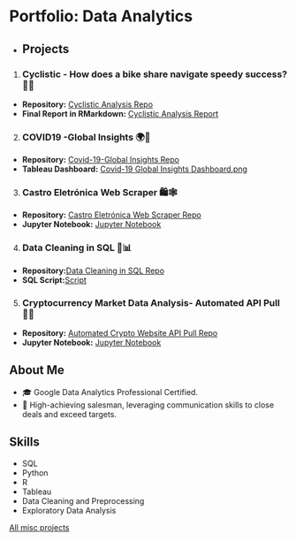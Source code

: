 # Portfolio: Data Analytics

- ## Projects

1. ### Cyclistic - How does a bike share navigate speedy success? 🚴‍♂️

- **Repository:** [Cyclistic Analysis Repo](https://github.com/fcmribeiro22/Cyclistic-How-does-a-bike-share-navigate-speedy-success)
- **Final Report in RMarkdown:** [Cyclistic Analysis Report](https://fcmribeiro22.github.io/Cyclistic-How-does-a-bike-share-navigate-speedy-success/)

2. ### COVID19 -Global Insights 🌍🦠
- **Repository:** [Covid-19-Global Insights Repo](https://github.com/fcmribeiro22/COVID19-Global-Insights)
- **Tableau Dashboard:** [Covid-19 Global Insights Dashboard.png](https://github.com/fcmribeiro22/COVID19-Global-Insights/blob/main/Visualizations/Covid-19-Global_Insights_Dashboard.png)
  
3. ### Castro Eletrónica Web Scraper 🛍️🕸️
- **Repository:** [Castro Eletrónica Web Scraper Repo](https://github.com/fcmribeiro22/Castro-Eletronica-Web-Scraper)
- **Jupyter Notebook:** [Jupyter Notebook](https://github.com/fcmribeiro22/Castro-Eletronica-Web-Scraper/blob/main/Castro%20Eletr%C3%B3nica%20Web%20Scraper%20Project.ipynb)

4. ### Data Cleaning in SQL 🧹📊
- **Repository:**[Data Cleaning in SQL Repo](https://github.com/fcmribeiro22/Data-Cleaning-in-SQL)
- **SQL Script:**[Script](https://github.com/fcmribeiro22/Data-Cleaning-in-SQL/blob/main/Data_Cleaning_in_SQL.sql)

5. ### Cryptocurrency Market Data Analysis- Automated API Pull 🚀💎
- **Repository:** [Automated Crypto Website API Pull Repo](https://github.com/fcmribeiro22/Automated-Crypto-Website-API-pull)
- **Jupyter Notebook:** [Jupyter Notebook](https://github.com/fcmribeiro22/Cryptocurrency-Market-Data-Analysis/blob/main/Automated%20Crypto%20Website%20API%20Pull%20.ipynb)
  
  
## About Me

- 🎓 Google Data Analytics Professional Certified.
- 💼 High-achieving salesman, leveraging communication skills to close deals and exceed targets.


  

## Skills

- SQL
- Python
- R 
- Tableau
- Data Cleaning and Preprocessing
- Exploratory Data Analysis

[All misc projects](https://github.com/fcmribeiro22)




